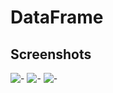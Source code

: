 # DataFrame

## Screenshots
![-](https://github.com/AdamKlekowski/screenshots/blob/master/screen1.png)
![-](https://github.com/AdamKlekowski/screenshots/blob/master/screen2.png)
![-](https://github.com/AdamKlekowski/screenshots/blob/master/screen3.png)
